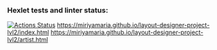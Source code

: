 ### Hexlet tests and linter status:
[![Actions Status](https://github.com/MiriyaMaria/layout-designer-project-lvl2/workflows/hexlet-check/badge.svg)](https://github.com/MiriyaMaria/layout-designer-project-lvl2/actions)
https://miriyamaria.github.io/layout-designer-project-lvl2/index.html
https://miriyamaria.github.io/layout-designer-project-lvl2/artist.html